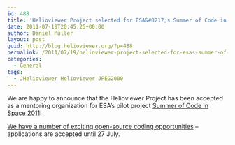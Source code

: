 ```yaml
---
id: 488
title: 'Helioviewer Project selected for ESA&#8217;s Summer of Code in Space 2011'
date: 2011-07-19T20:45:25+00:00
author: Daniel Müller
layout: post
guid: http://blog.helioviewer.org/?p=488
permalink: /2011/07/19/helioviewer-project-selected-for-esas-summer-of-code-in-space-2011/
categories:
  - General
tags:
  - JHelioviewer Helioviewer JPEG2000
---
```

We are happy to announce that the Helioviewer Project has been accepted as a mentoring organization for ESA&#8217;s pilot project [Summer of Code in Space 2011](http://sophia.estec.esa.int/socis2011/ "ESA Summer of Code in Space 2011")!

[We have a number of exciting open-source coding opportunities](http://wiki.helioviewer.org/wiki/SOCIS-2011_Ideas "Ideas Page") &#8211; applications are accepted until 27 July.


